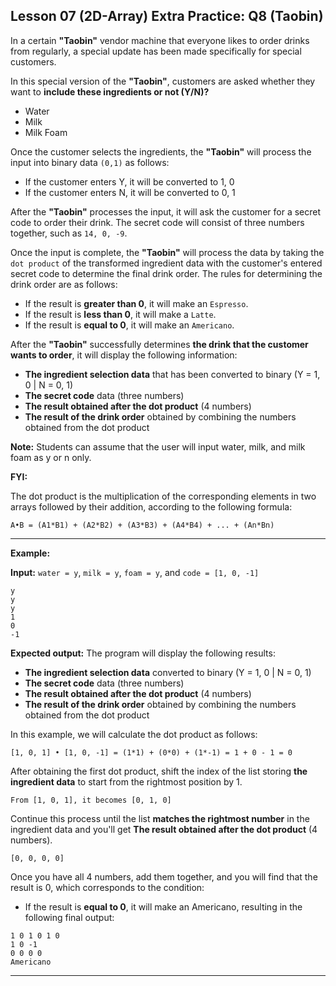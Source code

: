 ## Lesson 07 (2D-Array) Extra Practice: Q8 (Taobin)

In a certain **"Taobin"** vendor machine that everyone likes to order drinks from regularly, a special update has been made specifically for special customers.

In this special version of the **"Taobin"**, customers are asked whether they want to **include these ingredients or not (Y/N)?**

* Water
* Milk
* Milk Foam

Once the customer selects the ingredients, the **"Taobin"** will process the input into binary data `(0,1)` as follows:

* If the customer enters Y, it will be converted to 1, 0
* If the customer enters N, it will be converted to 0, 1

After the **"Taobin"** processes the input, it will ask the customer for a secret code to order their drink. The secret code will consist of three numbers together, such as `14, 0, -9`.

Once the input is complete, the **"Taobin"** will process the data by taking the `dot product` of the transformed ingredient data with the customer's entered secret code to determine the final drink order. The rules for determining the drink order are as follows:

* If the result is **greater than 0**, it will make an `Espresso`.
* If the result is **less than 0**, it will make a `Latte`.
* If the result is **equal to 0**, it will make an `Americano`.

After the **"Taobin"** successfully determines **the drink that the customer wants to order**, it will display the following information:

* **The ingredient selection data** that has been converted to binary (Y = 1, 0 | N = 0, 1)
* **The secret code** data (three numbers)
* **The result obtained after the dot product** (4 numbers)
* **The result of the drink order** obtained by combining the numbers obtained from the dot product

**Note:** Students can assume that the user will input water, milk, and milk foam as y or n only.

**FYI:**

The dot product is the multiplication of the corresponding elements in two arrays followed by their addition, according to the following formula:

```
A•B = (A1*B1) + (A2*B2) + (A3*B3) + (A4*B4) + ... + (An*Bn)
```

<hr>

**Example:**

**Input:** `water = y`, `milk = y`, `foam = y`, and `code = [1, 0, -1]`

```
y
y
y
1
0
-1
```

**Expected output:** The program will display the following results:

* **The ingredient selection data** converted to binary (Y = 1, 0 | N = 0, 1)
* **The secret code** data (three numbers)
* **The result obtained after the dot product** (4 numbers)
* **The result of the drink order** obtained by combining the numbers obtained from the dot product

In this example, we will calculate the dot product as follows:
```
[1, 0, 1] • [1, 0, -1] = (1*1) + (0*0) + (1*-1) = 1 + 0 - 1 = 0
```
After obtaining the first dot product, shift the index of the list storing **the ingredient data** to start from the rightmost position by 1.

```
From [1, 0, 1], it becomes [0, 1, 0]
```
Continue this process until the list **matches the rightmost number** in the ingredient data and you'll get **The result obtained after the dot product** (4 numbers).

```
[0, 0, 0, 0]
```
Once you have all 4 numbers, add them together, and you will find that the result is 0, which corresponds to the condition:

* If the result is **equal to 0**, it will make an Americano, resulting in the following final output:
```
1 0 1 0 1 0
1 0 -1
0 0 0 0
Americano
```
<hr>
